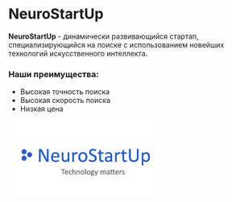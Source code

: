 # NeuroStartUp
**NeuroStartUp** - динамически развивающийся стартап, специализирующийся на поиске с использованием новейших технологий искусственного интеллекта. 
### Наши преимущества:
* Высокая точность поиска
* Высокая скорость поиска
* Низкая цена

![логотип](logo.png)